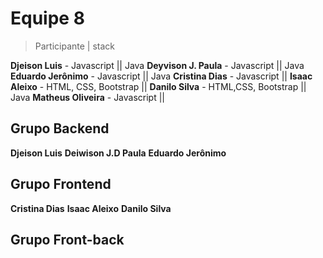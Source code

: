# Equipe 8

 > Participante | stack
 
**Djeison Luis** - Javascript || Java
**Deyvison J. Paula** - Javascript || Java
**Eduardo Jerônimo** - Javascript || Java
**Cristina Dias** - Javascript ||
**Isaac Aleixo** - HTML, CSS, Bootstrap ||
**Danilo Silva** - HTML,CSS, Bootstrap || Java
**Matheus Oliveira** - Javascript ||

## Grupo Backend


**Djeison Luis**
**Deiwison J.D Paula**
**Eduardo Jerônimo**

## Grupo Frontend

**Cristina Dias**
**Isaac Aleixo** 
**Danilo Silva**

## Grupo Front-back